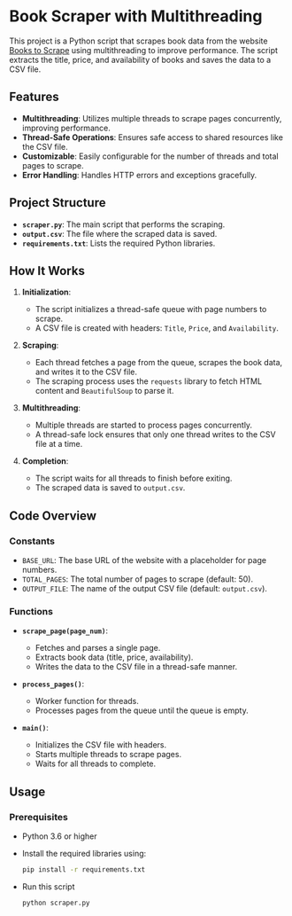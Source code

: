 # Book Scraper with Multithreading

This project is a Python script that scrapes book data from the website [Books to Scrape](https://books.toscrape.com/) using multithreading to improve performance. The script extracts the title, price, and availability of books and saves the data to a CSV file.

## Features

- **Multithreading**: Utilizes multiple threads to scrape pages concurrently, improving performance.
- **Thread-Safe Operations**: Ensures safe access to shared resources like the CSV file.
- **Customizable**: Easily configurable for the number of threads and total pages to scrape.
- **Error Handling**: Handles HTTP errors and exceptions gracefully.

## Project Structure

- **`scraper.py`**: The main script that performs the scraping.
- **`output.csv`**: The file where the scraped data is saved.
- **`requirements.txt`**: Lists the required Python libraries.

## How It Works

1. **Initialization**:
   - The script initializes a thread-safe queue with page numbers to scrape.
   - A CSV file is created with headers: `Title`, `Price`, and `Availability`.

2. **Scraping**:
   - Each thread fetches a page from the queue, scrapes the book data, and writes it to the CSV file.
   - The scraping process uses the `requests` library to fetch HTML content and `BeautifulSoup` to parse it.

3. **Multithreading**:
   - Multiple threads are started to process pages concurrently.
   - A thread-safe lock ensures that only one thread writes to the CSV file at a time.

4. **Completion**:
   - The script waits for all threads to finish before exiting.
   - The scraped data is saved to `output.csv`.

## Code Overview

### Constants

- `BASE_URL`: The base URL of the website with a placeholder for page numbers.
- `TOTAL_PAGES`: The total number of pages to scrape (default: 50).
- `OUTPUT_FILE`: The name of the output CSV file (default: `output.csv`).

### Functions

- **`scrape_page(page_num)`**:
  - Fetches and parses a single page.
  - Extracts book data (title, price, availability).
  - Writes the data to the CSV file in a thread-safe manner.

- **`process_pages()`**:
  - Worker function for threads.
  - Processes pages from the queue until the queue is empty.

- **`main()`**:
  - Initializes the CSV file with headers.
  - Starts multiple threads to scrape pages.
  - Waits for all threads to complete.

## Usage

### Prerequisites

- Python 3.6 or higher
- Install the required libraries using:

  ```bash
  pip install -r requirements.txt

- Run this script
  ```bash
  python scraper.py